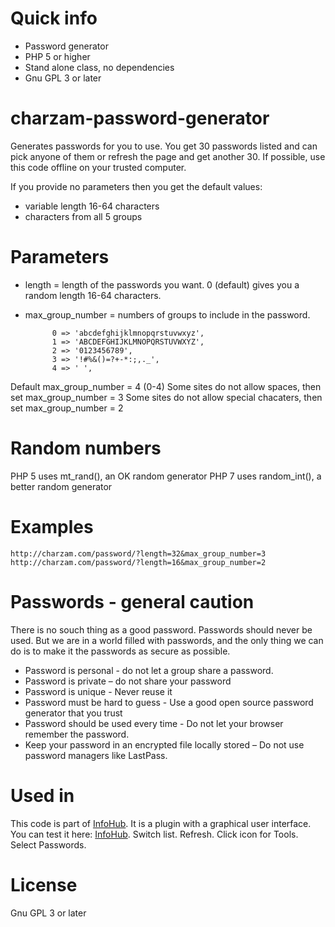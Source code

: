 # Quick info
* Password generator
* PHP 5 or higher
* Stand alone class, no dependencies
* Gnu GPL 3 or later

# charzam-password-generator
Generates passwords for you to use.
You get 30 passwords listed and can pick anyone of them or refresh the page and get another 30.
If possible, use this code offline on your trusted computer.

If you provide no parameters then you get the default values: 
* variable length 16-64 characters
* characters from all 5 groups

# Parameters
* length = length of the passwords you want. 0 (default) gives you a random length 16-64 characters.
* max_group_number = numbers of groups to include in the password. 

            0 => 'abcdefghijklmnopqrstuvwxyz',
            1 => 'ABCDEFGHIJKLMNOPQRSTUVWXYZ',
            2 => '0123456789',
            3 => '!#%&()=?+-*:;,._',
            4 => ' ',

Default max_group_number = 4 (0-4)
Some sites do not allow spaces, then set max_group_number = 3
Some sites do not allow special chacaters, then set max_group_number = 2

# Random numbers
PHP 5 uses mt_rand(), an OK random generator
PHP 7 uses random_int(), a better random generator

# Examples
    http://charzam.com/password/?length=32&max_group_number=3
    http://charzam.com/password/?length=16&max_group_number=2

# Passwords - general caution
There is no souch thing as a good password. Passwords should never be used. But we are in a world filled with passwords, and the only thing we can do is to make it the passwords as secure as possible.
* Password is personal - do not let a group share a password.
* Password is private – do not share your password
* Password is unique - Never reuse it
* Password must be hard to guess - Use a good open source password generator that you trust
* Password should be used every time - Do not let your browser remember the password.
* Keep your password in an encrypted file locally stored – Do not use password managers like LastPass.

# Used in
This code is part of [InfoHub](https://github.com/peterlembke/infohub). It is a plugin with a graphical user interface. You can test it here: [InfoHub](https://www.infohub.se). Switch list. Refresh. Click icon for Tools. Select Passwords.

# License
Gnu GPL 3 or later
